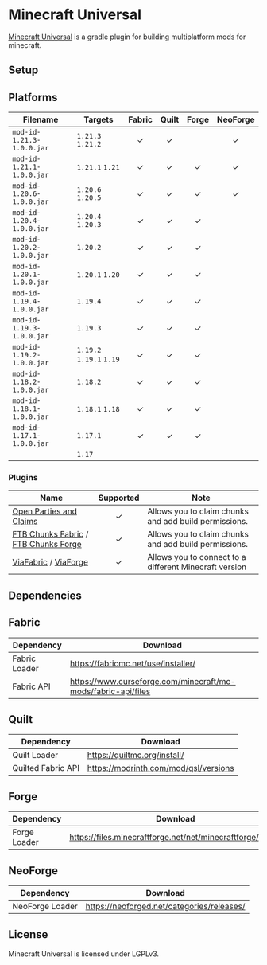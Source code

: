 # Minecraft Universal

[Minecraft Universal]() is a gradle plugin for building multiplatform mods for minecraft.

## Setup



## Platforms

| Filename                  | Targets                  | Fabric  |  Quilt  |  Forge  | NeoForge |
|---------------------------|--------------------------|:-------:|:-------:|:-------:|:--------:|
| `mod-id-1.21.3-1.0.0.jar` | `1.21.3` `1.21.2`        | &check; | &check; |         | &check;  |
| `mod-id-1.21.1-1.0.0.jar` | `1.21.1` `1.21`          | &check; | &check; | &check; | &check;  |
| `mod-id-1.20.6-1.0.0.jar` | `1.20.6` `1.20.5`        | &check; | &check; | &check; | &check;  |
| `mod-id-1.20.4-1.0.0.jar` | `1.20.4` `1.20.3`        | &check; | &check; | &check; |          |
| `mod-id-1.20.2-1.0.0.jar` | `1.20.2`                 | &check; | &check; | &check; |          |
| `mod-id-1.20.1-1.0.0.jar` | `1.20.1` `1.20`          | &check; | &check; | &check; |          |
| `mod-id-1.19.4-1.0.0.jar` | `1.19.4`                 | &check; | &check; | &check; |          |
| `mod-id-1.19.3-1.0.0.jar` | `1.19.3`                 | &check; | &check; | &check; |          |
| `mod-id-1.19.2-1.0.0.jar` | `1.19.2` `1.19.1` `1.19` | &check; | &check; | &check; |          |
| `mod-id-1.18.2-1.0.0.jar` | `1.18.2`                 | &check; | &check; | &check; |          |
| `mod-id-1.18.1-1.0.0.jar` | `1.18.1` `1.18`          | &check; | &check; | &check; |          |
| `mod-id-1.17.1-1.0.0.jar` | `1.17.1`                 | &check; | &check; | &check; |          |
|                           | `1.17  `                 |         |         |         |          |

### Plugins

| Name                                                                                                                                                                    | Supported | Note                                                   |
|-------------------------------------------------------------------------------------------------------------------------------------------------------------------------|:---------:|--------------------------------------------------------|
| [Open Parties and Claims](https://modrinth.com/mod/open-parties-and-claims)                                                                                             |  &check;  | Allows you to claim chunks and add build permissions.  |
| [FTB Chunks Fabric](https://www.curseforge.com/minecraft/mc-mods/ftb-chunks-fabric) / [FTB Chunks Forge](https://www.curseforge.com/minecraft/mc-mods/ftb-chunks-forge) |  &check;  | Allows you to claim chunks and add build permissions.  |
| [ViaFabric](https://github.com/ViaVersion/ViaFabric) / [ViaForge](https://github.com/ViaVersion/ViaForge)                                                               |  &check;  | Allows you to connect to a different Minecraft version |

## Dependencies

## Fabric

| Dependency    | Download                                                      |
|---------------|---------------------------------------------------------------|
| Fabric Loader | https://fabricmc.net/use/installer/                           |
| Fabric API    | https://www.curseforge.com/minecraft/mc-mods/fabric-api/files |

## Quilt

| Dependency         | Download                              |
|--------------------|---------------------------------------|
| Quilt Loader       | https://quiltmc.org/install/          |
| Quilted Fabric API | https://modrinth.com/mod/qsl/versions |

## Forge

| Dependency   | Download                                                   |
|--------------|------------------------------------------------------------|
| Forge Loader | https://files.minecraftforge.net/net/minecraftforge/forge/ |

## NeoForge

| Dependency      | Download                                   |
|-----------------|--------------------------------------------|
| NeoForge Loader | https://neoforged.net/categories/releases/ |

## License

Minecraft Universal is licensed under LGPLv3.
